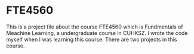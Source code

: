 # FTE4560
This is a project file about the course FTE4560 which is Fundmentals of Meachine Learning, a undergraduate course in CUHKSZ. I wrote the code myself when I was learning this course.
There are two projects in this course.
